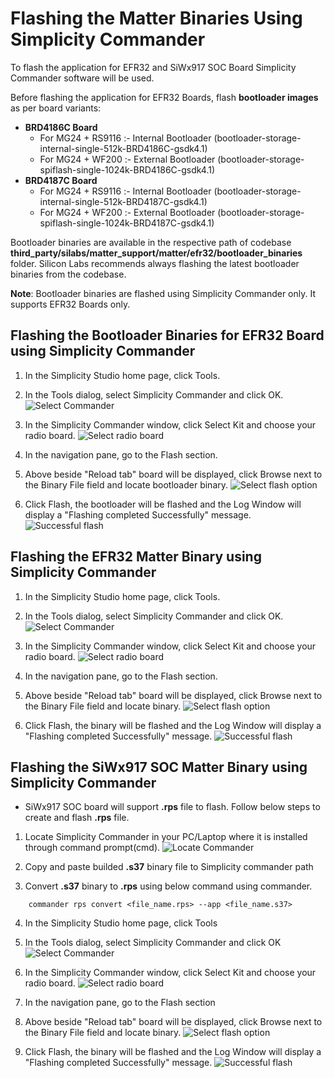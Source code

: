 # Flashing the Matter Binaries Using Simplicity Commander

To flash the application for EFR32 and SiWx917 SOC Board Simplicity Commander software will be used.

Before flashing the application for EFR32 Boards, flash **bootloader images** as per board variants:

- **BRD4186C Board**
  - For MG24 + RS9116 :- Internal Bootloader (bootloader-storage-internal-single-512k-BRD4186C-gsdk4.1)
  - For MG24 + WF200 :- External Bootloader (bootloader-storage-spiflash-single-1024k-BRD4186C-gsdk4.1)
- **BRD4187C Board**
  - For MG24 + RS9116 :- Internal Bootloader (bootloader-storage-internal-single-512k-BRD4187C-gsdk4.1)
  - For MG24 + WF200 :- External Bootloader (bootloader-storage-spiflash-single-1024k-BRD4187C-gsdk4.1)

Bootloader binaries are available in the respective path of codebase **third_party/silabs/matter_support/matter/efr32/bootloader_binaries** folder. Silicon Labs recommends always flashing the latest bootloader binaries from the codebase.

**Note**: Bootloader binaries are flashed using Simplicity Commander only. It supports EFR32 Boards only.

## Flashing the Bootloader Binaries for EFR32 Board using Simplicity Commander

1. In the Simplicity Studio home page, click Tools.

2. In the Tools dialog, select Simplicity Commander and click OK.
![Select Commander](./images/select-commander.png)

3. In the Simplicity Commander window, click Select Kit and choose your radio board.
![Select radio board](./images/commander-select-board.png)

4. In the navigation pane, go to the Flash section.

5. Above beside "Reload tab" board will be displayed, click Browse next to the Binary File field and locate bootloader binary.
![Select flash option](./images/select-flash-option-efr32-commander.png)

6. Click Flash, the bootloader will be flashed and the Log Window will display a "Flashing completed Successfully" message.
![Successful flash](./images/simplicity-commander-flash-bootloader.png)

## Flashing the EFR32 Matter Binary using Simplicity Commander

1. In the Simplicity Studio home page, click Tools.
   
2. In the Tools dialog, select Simplicity Commander and click OK.
![Select Commander](./images/select-commander.png)

3. In the Simplicity Commander window, click Select Kit and choose your radio board.
![Select radio board](./images/commander-select-board.png)

4. In the navigation pane, go to the Flash section.
   
5. Above beside "Reload tab" board will be displayed, click Browse next to the Binary File field and locate binary.
![Select flash option](./images/select-flash-option-efr32-commander.png)

6. Click Flash, the binary will be flashed and the Log Window will display a "Flashing completed Successfully" message.
![Successful flash](./images/commander-flash-success-efr32.png)


## Flashing the SiWx917 SOC Matter Binary using Simplicity Commander
- SiWx917 SOC board will support **.rps** file to flash. Follow below steps to create and flash **.rps** file.

1. Locate Simplicity Commander in your PC/Laptop where it is installed through command prompt(cmd).
![Locate Commander](./images/locate-commander.png)

2. Copy and paste builded **.s37** binary file to Simplicity commander path

3. Convert **.s37** binary to **.rps** using below command using commander.
```shell
    commander rps convert <file_name.rps> --app <file_name.s37>
```
4. In the Simplicity Studio home page, click Tools

5. In the Tools dialog, select Simplicity Commander and click OK
![Select Commander](./images/select-commander.png)

6. In the Simplicity Commander window, click Select Kit and choose your radio board.
![Select radio board](./images/commander-select-board.png)

7. In the navigation pane, go to the Flash section

8. Above beside "Reload tab" board will be displayed, click Browse next to the Binary File field and locate binary.
![Select flash option](./images/select-flash-option-soc-commander.png)

9. Click Flash, the binary will be flashed and the Log Window will display a "Flashing completed Successfully" message.
![Successful flash](./images/commander-flash-success-soc.png)